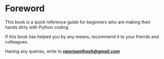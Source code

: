 # Foreword

This book is a quick reference guide for beginners who are making their hands dirty with Python coding. 

If this book has helped you by any means, recommend it to your friends and colleagues.

Having any queries, write to _**raavisanthosh@gmail.com**_

